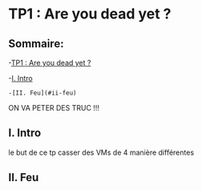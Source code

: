 # TP1 : Are you dead yet ?

## Sommaire:

-[TP1 : Are you dead yet ?](#tp1--are-you-dead-yet)

-[I. Intro](#i-intro)

    -[II. Feu](#ii-feu)

ON VA PETER DES TRUC !!!



## I. Intro

le but de ce tp casser des VMs de 4 manière différentes 

## II. Feu